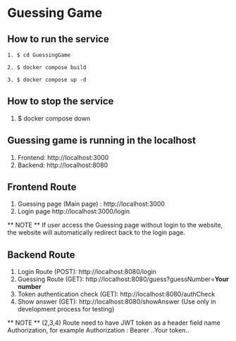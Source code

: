 # Guessing Game

## How to run the service
```
1. $ cd GuessingGame
```
```
2. $ docker compose build
```
```
3. $ docker compose up -d
```

## How to stop the service
1. $ docker compose down

## Guessing game is running in the localhost
1. Frontend: http://localhost:3000
2. Backend: http://localhost:8080


## Frontend Route
1. Guessing page (Main page) : http://localhost:3000
2. Login page http://localhost:3000/login

** NOTE
** If user access the Guessing page without login to the website, the website will automatically redirect back to the login page.

## Backend Route
1. Login Route (POST): http://localhost:8080/login 
2. Guessing Route (GET): http://localhost:8080/guess?guessNumber=**Your number** 
3. Token authentication check (GET): http://localhost:8080/authCheck
4. Show answer (GET): http://localhost:8080/showAnswer (Use only in development process for testing)

** NOTE
** (2,3,4) Route need to have JWT token as a header field name Authorization, for example Authorization : Bearer ..Your token..


